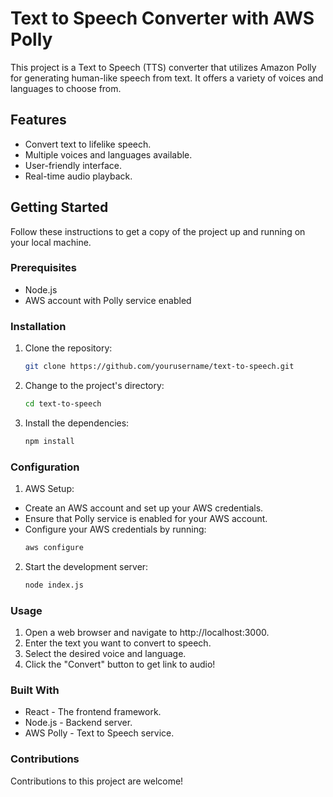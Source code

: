 # Text to Speech Converter with AWS Polly

This project is a Text to Speech (TTS) converter that utilizes Amazon Polly for generating human-like speech from text. It offers a variety of voices and languages to choose from.

## Features

- Convert text to lifelike speech.
- Multiple voices and languages available.
- User-friendly interface.
- Real-time audio playback.

## Getting Started

Follow these instructions to get a copy of the project up and running on your local machine.

### Prerequisites

- Node.js
- AWS account with Polly service enabled

### Installation

1. Clone the repository:

   ```bash
   git clone https://github.com/yourusername/text-to-speech.git
   ```
2. Change to the project's directory:
    ```bash
    cd text-to-speech
3. Install the dependencies:
   ```bash
   npm install
   ```

### Configuration


1. AWS Setup:

- Create an AWS account and set up your AWS credentials.
- Ensure that Polly service is enabled for your AWS account.
- Configure your AWS credentials by running:
  ```bash
  aws configure
  ```

2. Start the development server:
   ```bash
   node index.js
   ```

### Usage

1. Open a web browser and navigate to http://localhost:3000.
2. Enter the text you want to convert to speech.
3. Select the desired voice and language.
4. Click the "Convert" button to get link to audio!

### Built With
- React - The frontend framework.
- Node.js - Backend server.
- AWS Polly - Text to Speech service.

### Contributions
Contributions to this project are welcome!













